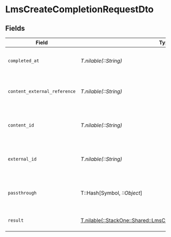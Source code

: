 # LmsCreateCompletionRequestDto


## Fields

| Field                                                                                                                            | Type                                                                                                                             | Required                                                                                                                         | Description                                                                                                                      | Example                                                                                                                          |
| -------------------------------------------------------------------------------------------------------------------------------- | -------------------------------------------------------------------------------------------------------------------------------- | -------------------------------------------------------------------------------------------------------------------------------- | -------------------------------------------------------------------------------------------------------------------------------- | -------------------------------------------------------------------------------------------------------------------------------- |
| `completed_at`                                                                                                                   | *T.nilable(::String)*                                                                                                            | :heavy_minus_sign:                                                                                                               | The date the content was completed                                                                                               | 2021-07-21T14:00:00.000Z                                                                                                         |
| `content_external_reference`                                                                                                     | *T.nilable(::String)*                                                                                                            | :heavy_minus_sign:                                                                                                               | The external ID associated with this content                                                                                     | SOFTWARE-ENG-LV1-TRAINING-VIDEO-1-CONTENT                                                                                        |
| `content_id`                                                                                                                     | *T.nilable(::String)*                                                                                                            | :heavy_minus_sign:                                                                                                               | The content ID associated with this completion                                                                                   | 16873-ENG-VIDEO-1                                                                                                                |
| `external_id`                                                                                                                    | *T.nilable(::String)*                                                                                                            | :heavy_minus_sign:                                                                                                               | The external ID associated with this completion                                                                                  | SOFTWARE-ENG-LV1-TRAINING-VIDEO-1-COMPLETION                                                                                     |
| `passthrough`                                                                                                                    | T::Hash[Symbol, *::Object*]                                                                                                      | :heavy_minus_sign:                                                                                                               | Value to pass through to the provider                                                                                            | {<br/>"other_known_names": "John Doe"<br/>}                                                                                      |
| `result`                                                                                                                         | [T.nilable(::StackOne::Shared::LmsCreateCompletionRequestDtoResult)](../../models/shared/lmscreatecompletionrequestdtoresult.md) | :heavy_minus_sign:                                                                                                               | The result of the completion                                                                                                     |                                                                                                                                  |